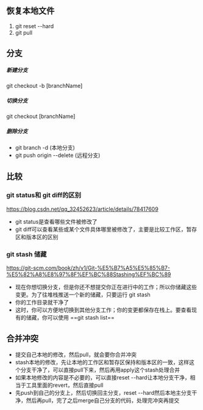 ## 恢复本地文件
1. git reset --hard
2. git pull
## 分支
##### 新建分支
git checkout -b [branchName]
##### 切换分支
git checkout [branchName]
##### 删除分支
- git branch -d <BranchName>(本地分支)
- git push origin --delete <BranchName>(远程分支)
## 比较
### git status和 git diff的区别
https://blog.csdn.net/qq_32452623/article/details/78417609
- git status是查看哪些文件被修改了
- git diff可以查看某些或某个文件具体哪里被修改了，主要是比较工作区，暂存区和版本区的区别
### git stash 储藏
https://git-scm.com/book/zh/v1/Git-%E5%B7%A5%E5%85%B7-%E5%82%A8%E8%97%8F%EF%BC%88Stashing%EF%BC%89
- 现在你想切换分支，但是你还不想提交你正在进行中的工作；所以你储藏这些变更。为了往堆栈推送一个新的储藏，只要运行 git stash
- 你的工作目录就干净了
- 这时，你可以方便地切换到其他分支工作；你的变更都保存在栈上。要查看现有的储藏，你可以使用 ==git stash list==

## 合并冲突
- 提交自己本地的修改，然后pull，就会要你合并冲突
- stash本地的修改，先让本地的工作区和暂存区保持和版本区的一致，这样这个分支干净了，可以直接pull下来，然后再用apply这个stash处理合并
- 如果本地修改的内容是不必要的，可以直接reset --hard让本地分支干净，相当于工具里面的revert，然后直接pull
- 先push到自己的分支上，然后切换回主分支，reset --hard然后本地主分支干净，然后再pull，完了之后merge自己分支的代码，处理完冲突再提交